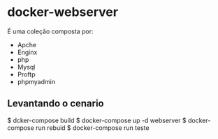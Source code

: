 # docker-webserver

É uma coleção composta por:
* Apche 
* Enginx
* php
* Mysql
* Proftp
* phpmyadmin

## Levantando o cenario
$ dcker-compose build
$ docker-compose up -d webserver
$ docker-compose run rebuid
$ docker-compose run teste
